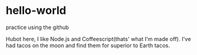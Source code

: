 # hello-world
practice using the github

Hubot here, I like Node.js and Coffeescript(thats' what I'm made off).
I've had tacos on the moon and find them for superior to Earth tacos.
